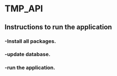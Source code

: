 # TMP_API

## Instructions to run the application

### -Install all packages.
### -update database.
### -run the application.

